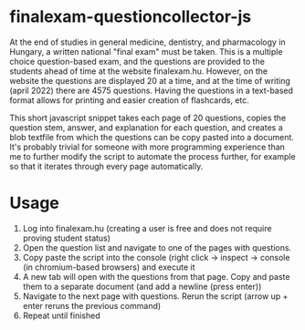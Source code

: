 # finalexam-questioncollector-js

At the end of studies in general medicine, dentistry, and pharmacology in Hungary, a written national "final exam" must be taken. This is a multiple choice question-based exam, and the questions are provided to the students ahead of time at the website finalexam.hu. However, on the website the questions are displayed 20 at a time, and at the time of writing (april 2022) there are 4575 questions. Having the questions in a text-based format allows for printing and easier creation of flashcards, etc.

This short javascript snippet takes each page of 20 questions, copies the question stem, answer, and explanation for each question, and creates a blob textfile from which the questions can be copy pasted into a document. It's probably trivial for someone with more programming experience than me to further modify the script to automate the process further, for example so that it iterates through every page automatically.

# Usage

1. Log into finalexam.hu (creating a user is free and does not require proving student status)
2. Open the question list and navigate to one of the pages with questions.
3. Copy paste the script into the console (right click -> inspect -> console (in chromium-based browsers) and execute it
4. A new tab will open with the questions from that page. Copy and paste them to a separate document (and add a newline (press enter))
5. Navigate to the next page with questions. Rerun the script (arrow up + enter reruns the previous command)
6. Repeat until finished
